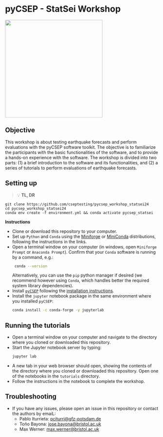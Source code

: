 # pyCSEP - StatSei Workshop
<img src="https://i.postimg.cc/Bb60rVQP/CSEP2-Logo-CMYK.png" width="320">


## Objective

This workshop is about testing earthquake forecasts and perform evaluations with the pyCSEP software toolkit. The objective is to familiarize the participants with the basic functionalities of the software, and to provide a hands-on experience with the software. The workshop is divided into two parts: (1) a brief introduction to the software and its functionalities, and (2) a series of tutorials to perform evaluations of earthquake forecasts.

## Setting up

> :bulb: **TL, DR**

``` 
git clone https://github.com/cseptesting/pycsep_workshop_statsei24
cd pycsep_workshop_statsei24
conda env create -f environment.yml && conda activate pycsep_statsei
```


 **Instructions**
   * Clone or download this repository to your computer.
   * Set up ``Python`` and `Conda` using the [Miniforge](https://github.com/conda-forge/miniforge) or [MiniConda](https://docs.conda.io/en/latest/miniconda.html) distributions, following the instructions in the links.
   * Open a terminal window on your computer (in windows, open ``Miniforge Prompt`` or ``Anaconda Prompt``). Confirm that your ``Conda`` software is running by a command, e.g.:
     ```bash
      conda --version
     ```
     Alternatively, you can use the `pip` python manager if desired (we recommend however using `Conda`, which handles better the required system library dependencies).
   * Install [`pyCSEP`](https://github.com/sceccode/pycsep) following the [installation instructions](https://docs.cseptesting.org/getting_started/installing.html). 
   * Install the `jupyter` notebook package in the same environment where you installed `pyCSEP`:
     ```bash
     conda install -c conda-forge -y jupyterlab
     ```
     
## Running the tutorials
    
   * Open a terminal window on your computer and navigate to the directory where you cloned or downloaded this repository.
   * Start the Jupyter notebook server by typing:
     ```bash
     jupyter lab
     ```
   * A new tab in your web browser should open, showing the contents of the directory where you cloned or downloaded this repository. Open one of the notebooks in the `tutorials` directory.
   * Follow the instructions in the notebook to complete the workshop.

## Troubleshooting

   * If you have any issues, please open an issue in this repository or contact the authors by emaiL:
     - Pablo Iturrieta: [pciturri@gfz-potsdam.de](mailto:)
     - Toño Bayona: [jose.bayona@bristol.ac.uk](mailto:jose.bayona@bristol.ac.uk) 
     - Max Werner: [max.werner@bristol.ac.uk](mailto:)
